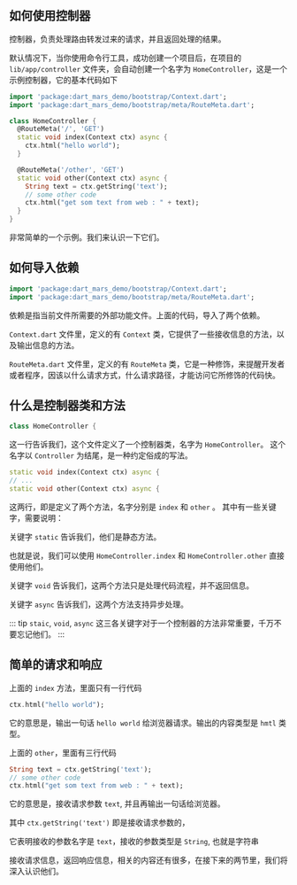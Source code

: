 ## 如何使用控制器

控制器，负责处理路由转发过来的请求，并且返回处理的结果。

默认情况下，当你使用命令行工具，成功创建一个项目后，在项目的 `lib/app/controller` 文件夹，会自动创建一个名字为 `HomeController`，这是一个示例控制器，它的基本代码如下

```dart
import 'package:dart_mars_demo/bootstrap/Context.dart';
import 'package:dart_mars_demo/bootstrap/meta/RouteMeta.dart';

class HomeController {
  @RouteMeta('/', 'GET')
  static void index(Context ctx) async {
    ctx.html("hello world");
  }

  @RouteMeta('/other', 'GET')
  static void other(Context ctx) async {
    String text = ctx.getString('text');
    // some other code
    ctx.html("get som text from web : " + text);
  }
}
```

非常简单的一个示例。我们来认识一下它们。

## 如何导入依赖
```dart
import 'package:dart_mars_demo/bootstrap/Context.dart';
import 'package:dart_mars_demo/bootstrap/meta/RouteMeta.dart';
```

依赖是指当前文件所需要的外部功能文件。上面的代码，导入了两个依赖。

`Context.dart` 文件里，定义的有 `Context` 类，它提供了一些接收信息的方法，以及输出信息的方法。

`RouteMeta.dart` 文件里，定义的有 `RouteMeta` 类，它是一种修饰，来提醒开发者或者程序，因该以什么请求方式，什么请求路径，才能访问它所修饰的代码快。

## 什么是控制器类和方法

```dart
class HomeController {
```

这一行告诉我们，这个文件定义了一个控制器类，名字为 `HomeController`。 这个名字以 `Controller` 为结尾，是一种约定俗成的写法。


```dart
static void index(Context ctx) async {
// ...
static void other(Context ctx) async {
```

这两行，即是定义了两个方法，名字分别是 `index` 和 `other` 。 其中有一些关键字，需要说明：

关键字 `static` 告诉我们，他们是静态方法。

也就是说，我们可以使用 `HomeController.index` 和 `HomeController.other` 直接使用他们。

关键字 `void` 告诉我们，这两个方法只是处理代码流程，并不返回信息。

关键字 `async` 告诉我们，这两个方法支持异步处理。

::: tip
`staic`, `void`, `async` 这三各关键字对于一个控制器的方法非常重要，千万不要忘记他们。
:::

## 简单的请求和响应

上面的 `index` 方法，里面只有一行代码

```dart
ctx.html("hello world");
```

它的意思是，输出一句话 `hello world` 给浏览器请求。输出的内容类型是 `hmtl` 类型。

上面的 `other`，里面有三行代码

```dart
String text = ctx.getString('text');
// some other code
ctx.html("get som text from web : " + text);
```

它的意思是，接收请求参数 `text`, 并且再输出一句话给浏览器。

其中 `ctx.getString('text')` 即是接收请求参数的，

它表明接收的参数名字是 `text`，接收的参数类型是 `String`, 也就是字符串

接收请求信息，返回响应信息，相关的内容还有很多，在接下来的两节里，我们将深入认识他们。